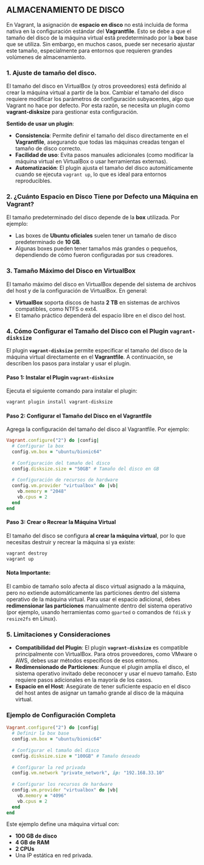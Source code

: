## ALMACENAMIENTO DE DISCO

En Vagrant, la asignación de **espacio en disco** no está incluida de forma nativa en la configuración estándar del **Vagrantfile**. Esto se debe a que el tamaño del disco de la máquina virtual está predeterminado por la **box** base que se utiliza. Sin embargo, en muchos casos, puede ser necesario ajustar este tamaño, especialmente para entornos que requieren grandes volúmenes de almacenamiento.

### 1. Ajuste de tamaño del disco.

El tamaño del disco en VirtualBox (y otros proveedores) está definido al crear la máquina virtual a partir de la box. Cambiar el tamaño del disco requiere modificar los parámetros de configuración subyacentes, algo que Vagrant no hace por defecto. Por esta razón, se necesita un plugin como **vagrant-disksize** para gestionar esta configuración.

**Sentido de usar un plugin**:
- **Consistencia**: Permite definir el tamaño del disco directamente en el **Vagrantfile**, asegurando que todas las máquinas creadas tengan el tamaño de disco correcto.
- **Facilidad de uso**: Evita pasos manuales adicionales (como modificar la máquina virtual en VirtualBox o usar herramientas externas).
- **Automatización**: El plugin ajusta el tamaño del disco automáticamente cuando se ejecuta `vagrant up`, lo que es ideal para entornos reproducibles.

### 2. ¿Cuánto Espacio en Disco Tiene por Defecto una Máquina en Vagrant?

El tamaño predeterminado del disco depende de la **box** utilizada. Por ejemplo:
- Las boxes de **Ubuntu oficiales** suelen tener un tamaño de disco predeterminado de **10 GB**.
- Algunas boxes pueden tener tamaños más grandes o pequeños, dependiendo de cómo fueron configuradas por sus creadores.

### 3. Tamaño Máximo del Disco en VirtualBox

El tamaño máximo del disco en VirtualBox depende del sistema de archivos del host y de la configuración de VirtualBox. En general:
- **VirtualBox** soporta discos de hasta **2 TB** en sistemas de archivos compatibles, como NTFS o ext4.
- El tamaño práctico dependerá del espacio libre en el disco del host.

### 4. Cómo Configurar el Tamaño del Disco con el Plugin `vagrant-disksize`

El plugin **`vagrant-disksize`** permite especificar el tamaño del disco de la máquina virtual directamente en el **Vagrantfile**. A continuación, se describen los pasos para instalar y usar el plugin.

#### Paso 1: Instalar el Plugin `vagrant-disksize`

Ejecuta el siguiente comando para instalar el plugin:

```bash
vagrant plugin install vagrant-disksize
```

#### Paso 2: Configurar el Tamaño del Disco en el Vagrantfile

Agrega la configuración del tamaño del disco al Vagrantfile. Por ejemplo:

```ruby
Vagrant.configure("2") do |config|
  # Configurar la box
  config.vm.box = "ubuntu/bionic64"
  
  # Configuración del tamaño del disco
  config.disksize.size = "50GB" # Tamaño del disco en GB
  
  # Configuración de recursos de hardware
  config.vm.provider "virtualbox" do |vb|
    vb.memory = "2048"
    vb.cpus = 2
  end
end
```

#### Paso 3: Crear o Recrear la Máquina Virtual

El tamaño del disco se configura **al crear la máquina virtual**, por lo que necesitas destruir y recrear la máquina si ya existe:

```bash
vagrant destroy
vagrant up
```

#### Nota Importante:
El cambio de tamaño solo afecta al disco virtual asignado a la máquina, pero no extiende automáticamente las particiones dentro del sistema operativo de la máquina virtual. Para usar el espacio adicional, debes **redimensionar las particiones** manualmente dentro del sistema operativo (por ejemplo, usando herramientas como `gparted` o comandos de `fdisk` y `resize2fs` en Linux).

### 5. Limitaciones y Consideraciones

- **Compatibilidad del Plugin**: El plugin **`vagrant-disksize`** es compatible principalmente con VirtualBox. Para otros proveedores, como VMware o AWS, debes usar métodos específicos de esos entornos.
- **Redimensionado de Particiones**: Aunque el plugin amplía el disco, el sistema operativo invitado debe reconocer y usar el nuevo tamaño. Esto requiere pasos adicionales en la mayoría de los casos.
- **Espacio en el Host**: Asegúrate de tener suficiente espacio en el disco del host antes de asignar un tamaño grande al disco de la máquina virtual.

### Ejemplo de Configuración Completa

```ruby
Vagrant.configure("2") do |config|
  # Definir la box base
  config.vm.box = "ubuntu/bionic64"
  
  # Configurar el tamaño del disco
  config.disksize.size = "100GB" # Tamaño deseado
  
  # Configurar la red privada
  config.vm.network "private_network", ip: "192.168.33.10"
  
  # Configurar los recursos de hardware
  config.vm.provider "virtualbox" do |vb|
    vb.memory = "4096"
    vb.cpus = 2
  end
end
```

Este ejemplo define una máquina virtual con:
- **100 GB de disco**
- **4 GB de RAM**
- **2 CPUs**
- Una IP estática en red privada.
